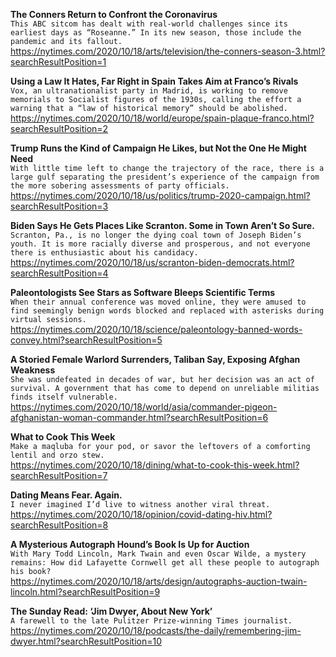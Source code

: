 **The Conners Return to Confront the Coronavirus**\
`This ABC sitcom has dealt with real-world challenges since its earliest days as “Roseanne.” In its new season, those include the pandemic and its fallout.`\
https://nytimes.com/2020/10/18/arts/television/the-conners-season-3.html?searchResultPosition=1

**Using a Law It Hates, Far Right in Spain Takes Aim at Franco’s Rivals**\
`Vox, an ultranationalist party in Madrid, is working to remove memorials to Socialist figures of the 1930s, calling the effort a warning that a “law of historical memory” should be abolished.`\
https://nytimes.com/2020/10/18/world/europe/spain-plaque-franco.html?searchResultPosition=2

**Trump Runs the Kind of Campaign He Likes, but Not the One He Might Need**\
`With little time left to change the trajectory of the race, there is a large gulf separating the president’s experience of the campaign from the more sobering assessments of party officials.`\
https://nytimes.com/2020/10/18/us/politics/trump-2020-campaign.html?searchResultPosition=3

**Biden Says He Gets Places Like Scranton. Some in Town Aren’t So Sure.**\
`Scranton, Pa., is no longer the dying coal town of Joseph Biden’s youth. It is more racially diverse and prosperous, and not everyone there is enthusiastic about his candidacy.`\
https://nytimes.com/2020/10/18/us/scranton-biden-democrats.html?searchResultPosition=4

**Paleontologists See Stars as Software Bleeps Scientific Terms**\
`When their annual conference was moved online, they were amused to find seemingly benign words blocked and replaced with asterisks during virtual sessions.`\
https://nytimes.com/2020/10/18/science/paleontology-banned-words-convey.html?searchResultPosition=5

**A Storied Female Warlord Surrenders, Taliban Say, Exposing Afghan Weakness**\
`She was undefeated in decades of war, but her decision was an act of survival. A government that has come to depend on unreliable militias finds itself vulnerable.`\
https://nytimes.com/2020/10/18/world/asia/commander-pigeon-afghanistan-woman-commander.html?searchResultPosition=6

**What to Cook This Week**\
`Make a maqluba for your pod, or savor the leftovers of a comforting lentil and orzo stew.`\
https://nytimes.com/2020/10/18/dining/what-to-cook-this-week.html?searchResultPosition=7

**Dating Means Fear. Again.**\
`I never imagined I’d live to witness another viral threat.`\
https://nytimes.com/2020/10/18/opinion/covid-dating-hiv.html?searchResultPosition=8

**A Mysterious Autograph Hound’s Book Is Up for Auction**\
`With Mary Todd Lincoln, Mark Twain and even Oscar Wilde, a mystery remains: How did Lafayette Cornwell get all these people to autograph his book?`\
https://nytimes.com/2020/10/18/arts/design/autographs-auction-twain-lincoln.html?searchResultPosition=9

**The Sunday Read: ‘Jim Dwyer, About New York’**\
`A farewell to the late Pulitzer Prize-winning Times journalist.`\
https://nytimes.com/2020/10/18/podcasts/the-daily/remembering-jim-dwyer.html?searchResultPosition=10


